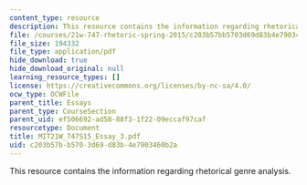```yaml
---
content_type: resource
description: This resource contains the information regarding rhetorical genre analysis.
file: /courses/21w-747-rhetoric-spring-2015/c203b57bb5703d69d83b4e7903460b2a_MIT21W_747S15_Essay_3.pdf
file_size: 194332
file_type: application/pdf
hide_download: true
hide_download_original: null
learning_resource_types: []
license: https://creativecommons.org/licenses/by-nc-sa/4.0/
ocw_type: OCWFile
parent_title: Essays
parent_type: CourseSection
parent_uid: ef506692-ad58-88f3-1f22-09eccaf97caf
resourcetype: Document
title: MIT21W_747S15_Essay_3.pdf
uid: c203b57b-b570-3d69-d83b-4e7903460b2a
---
```

This resource contains the information regarding rhetorical genre analysis.